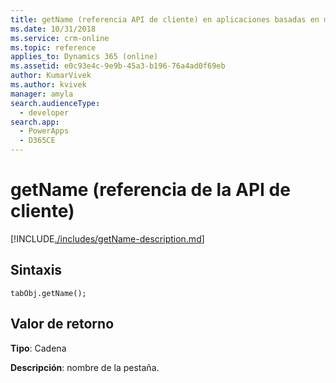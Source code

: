 ```yaml
---
title: getName (referencia API de cliente) en aplicaciones basadas en modelos | Microsoft Docs
ms.date: 10/31/2018
ms.service: crm-online
ms.topic: reference
applies_to: Dynamics 365 (online)
ms.assetid: e0c93e4c-9e9b-45a3-b196-76a4ad0f69eb
author: KumarVivek
ms.author: kvivek
manager: amyla
search.audienceType:
  - developer
search.app:
  - PowerApps
  - D365CE
---
```

# <a name="getname-client-api-reference"></a>getName (referencia de la API de cliente)



[!INCLUDE[./includes/getName-description.md](./includes/getName-description.md)]

## <a name="syntax"></a>Sintaxis

`tabObj.getName();`

## <a name="return-value"></a>Valor de retorno

**Tipo**: Cadena

**Descripción**: nombre de la pestaña.



